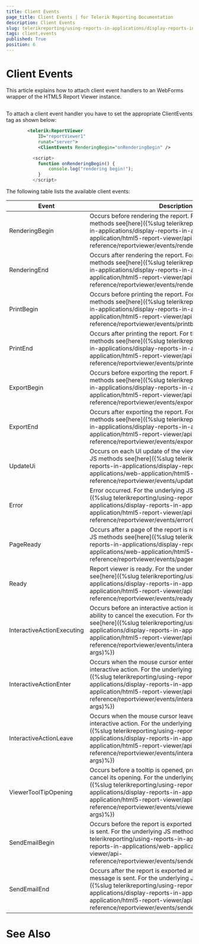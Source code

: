 ```yaml
---
title: Client Events
page_title: Client Events | for Telerik Reporting Documentation
description: Client Events
slug: telerikreporting/using-reports-in-applications/display-reports-in-applications/web-application/html5-asp.net-web-forms-report-viewer/customizing/client-events
tags: client,events
published: True
position: 6
---
```


# Client Events



This article explains how to attach client event handlers to an WebForms wrapper of the HTML5 Report Viewer instance.

## 

To attach a client event handler you have to set the appropriate ClientEvents tag as shown below:         

	
````xml
        <telerik:ReportViewer
            ID="reportViewer1"
            runat="server">
            <ClientEvents RenderingBegin="onRenderingBegin" />
````



	
````js
          <script>
            function onRenderingBegin() {
                console.log("rendering begin!");
            }
          </script>
````



The following table lists the available client events:         


|  __Event__  |  __Description__  |
| ------ | ------ |
|RenderingBegin|Occurs before rendering the report. For the underlying JS methods see[here]({%slug telerikreporting/using-reports-in-applications/display-reports-in-applications/web-application/html5-report-viewer/api-reference/reportviewer/events/renderingbegin(e,-args)%})|
|RenderingEnd|Occurs after rendering the report. For the underlying JS methods see[here]({%slug telerikreporting/using-reports-in-applications/display-reports-in-applications/web-application/html5-report-viewer/api-reference/reportviewer/events/renderingend(e,-args)%})|
|PrintBegin|Occurs before printing the report. For the underlying JS methods see[here]({%slug telerikreporting/using-reports-in-applications/display-reports-in-applications/web-application/html5-report-viewer/api-reference/reportviewer/events/printbegin(e,-args)%})|
|PrintEnd|Occurs after printing the report. For the underlying JS methods see[here]({%slug telerikreporting/using-reports-in-applications/display-reports-in-applications/web-application/html5-report-viewer/api-reference/reportviewer/events/printend(e,-args)%})|
|ExportBegin|Occurs before exporting the report. For the underlying JS methods see[here]({%slug telerikreporting/using-reports-in-applications/display-reports-in-applications/web-application/html5-report-viewer/api-reference/reportviewer/events/exportbegin(e,-args)%})|
|ExportEnd|Occurs after exporting the report. For the underlying JS methods see[here]({%slug telerikreporting/using-reports-in-applications/display-reports-in-applications/web-application/html5-report-viewer/api-reference/reportviewer/events/exportend(e,-args)%})|
|UpdateUi|Occurs on each UI update of the viewer. For the underlying JS methods see[here]({%slug telerikreporting/using-reports-in-applications/display-reports-in-applications/web-application/html5-report-viewer/api-reference/reportviewer/events/updateui(e)%})|
|Error|Error occurred. For the underlying JS methods see[here]({%slug telerikreporting/using-reports-in-applications/display-reports-in-applications/web-application/html5-report-viewer/api-reference/reportviewer/events/error(e,-args)%})|
|PageReady|Occurs after a page of the report is ready. For the underlying JS methods see[here]({%slug telerikreporting/using-reports-in-applications/display-reports-in-applications/web-application/html5-report-viewer/api-reference/reportviewer/events/pageready(e,-args)%})|
|Ready|Report viewer is ready. For the underlying JS methods see[here]({%slug telerikreporting/using-reports-in-applications/display-reports-in-applications/web-application/html5-report-viewer/api-reference/reportviewer/events/ready()%})|
|InteractiveActionExecuting|Occurs before an interactive action is executed, providing the ability to cancel the execution. For the underlying JS methods see[here]({%slug telerikreporting/using-reports-in-applications/display-reports-in-applications/web-application/html5-report-viewer/api-reference/reportviewer/events/interactiveactionexecuting(e,-args)%})|
|InteractiveActionEnter|Occurs when the mouse cursor enters the area of an interactive action. For the underlying JS methods see[here]({%slug telerikreporting/using-reports-in-applications/display-reports-in-applications/web-application/html5-report-viewer/api-reference/reportviewer/events/interactiveactionenter(e,-args)%})|
|InteractiveActionLeave|Occurs when the mouse cursor leaves the area of an interactive action. For the underlying JS methods see[here]({%slug telerikreporting/using-reports-in-applications/display-reports-in-applications/web-application/html5-report-viewer/api-reference/reportviewer/events/interactiveactionleave(e,-args)%})|
|ViewerToolTipOpening|Occurs before a tooltip is opened, providing the ability to cancel its opening. For the underlying JS methods see[here]({%slug telerikreporting/using-reports-in-applications/display-reports-in-applications/web-application/html5-report-viewer/api-reference/reportviewer/events/viewertooltipopening(e,-args)%})|
|SendEmailBegin|Occurs before the report is exported and the E-mail message is sent. For the underlying JS methods see[here]({%slug telerikreporting/using-reports-in-applications/display-reports-in-applications/web-application/html5-report-viewer/api-reference/reportviewer/events/sendemailbegin(e,-args)%})|
|SendEmailEnd|Occurs after the report is exported and before the E-mail message is sent. For the underlying JS methods see[here]({%slug telerikreporting/using-reports-in-applications/display-reports-in-applications/web-application/html5-report-viewer/api-reference/reportviewer/events/sendemailend(e,-args)%}|




# See Also

